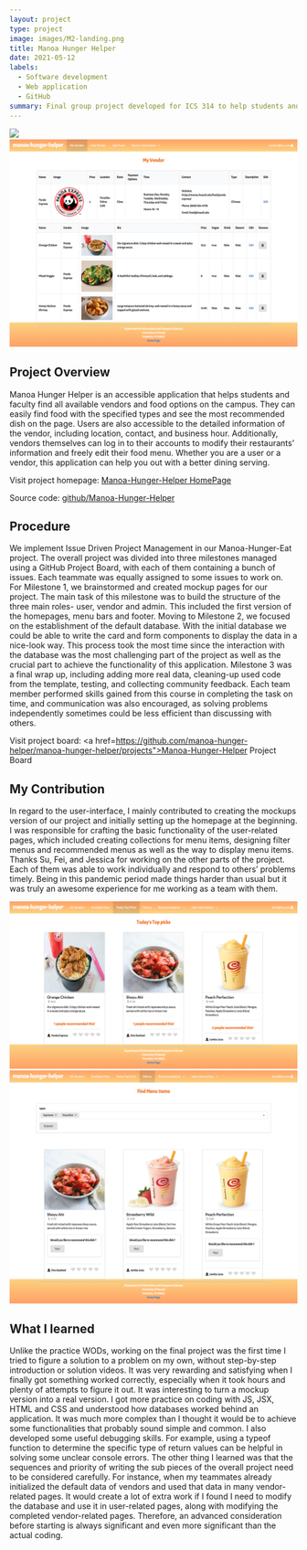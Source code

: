 ```yaml
---
layout: project
type: project
image: images/M2-landing.png
title: Manoa Hunger Helper
date: 2021-05-12
labels:
  - Software development
  - Web application
  - GitHub
summary: Final group project developed for ICS 314 to help students and faculty look for specific food offered on the campus.
---
```


<img class="ui image" src="../images/M2-userhome.png">
<img class="ui image" src="../images/M2-myvendor.png">

## Project Overview

Manoa Hunger Helper is an accessible application that helps students and faculty find all available vendors and food options on the campus. They can easily find food with the specified types and see the most recommended dish on the page. Users are also accessible to the detailed information of the vendor, including location, contact, and business hour. Additionally, vendors themselves can log in to their accounts to modify their restaurants’ information and freely edit their food menu.  Whether you are a user or a vendor, this application can help you out with a better dining serving. 

Visit project homepage: <a href="https://manoa-hunger-helper.github.io/"><i class="large github icon"></i>Manoa-Hunger-Helper HomePage</a>

Source code: <a href="https://github.com/manoa-hunger-helper/manoa-hunger-helper">github/Manoa-Hunger-Helper</a>

## Procedure

We implement Issue Driven Project Management in our Manoa-Hunger-Eat project. The overall project was divided into three milestones managed using a GitHub Project Board, with each of them containing a bunch of issues. Each teammate was equally assigned to some issues to work on. For Milestone 1, we brainstormed and created mockup pages for our project. The main task of this milestone was to build the structure of the three main roles- user, vendor and admin. This included the first version of the homepages, menu bars and footer. Moving to Milestone 2, we focused on the establishment of the default database. With the initial database we could be able to write the card and form components to display the data in a nice-look way. This process took the most time since the interaction with the database was the most challenging part of the project as well as the crucial part to achieve the functionality of this application. Milestone 3 was a final wrap up, including adding more real data, cleaning-up used code from the template, testing,  and collecting community feedback. Each team member performed skills gained from this course in completing the task on time, and communication was also encouraged, as solving problems independently sometimes could be less efficient than discussing with others. 

Visit project board: <a href=https://github.com/manoa-hunger-helper/manoa-hunger-helper/projects">Manoa-Hunger-Helper Project Board</a>

## My Contribution 

In regard to the user-interface, I mainly contributed to creating the mockups version of our project and initially setting up the homepage at the beginning. I was responsible for crafting the basic functionality of the user-related pages, which included creating collections for menu items, designing filter menus and recommended menus as well as the way to display menu items.  Thanks Su, Fei, and Jessica for working on the other parts of the project. Each of them was able to work individually and respond to others’ problems timely. Being in this pandemic period made things harder than usual but it was truly an awesome experience for me working as a team with them. 

<img class="ui image" src="../images/M2-todaytoppick.png">
<img class="ui image" src="../images/M2-filtermenu.png">

## What I learned

Unlike the practice WODs, working on the final project was the first time I tried to figure a solution to a problem on my own, without step-by-step introduction or solution videos. It was very rewarding and satisfying when I finally got something  worked correctly, especially when it took hours and plenty of attempts to figure it out. It was interesting to turn a mockup version into a real version. I got more practice on coding with JS, JSX, HTML and CSS and understood how databases worked behind an application. It was much more complex than I thought it would be to achieve some functionalities that probably sound simple and common. I also developed some useful debugging skills. For example, using a typeof function to determine the specific type of return values can be helpful in solving some unclear console errors. The other thing I learned was that the sequences and priority of writing the sub pieces of the overall project need to be considered carefully. For instance, when my teammates already initialized the default data of vendors and used that data in many vendor-related pages. It would create a lot of extra work if I found I need to modify the database and use it in user-related pages, along with modifying the completed vendor-related pages. Therefore, an advanced consideration before starting is always significant and even more significant than the actual coding. 


